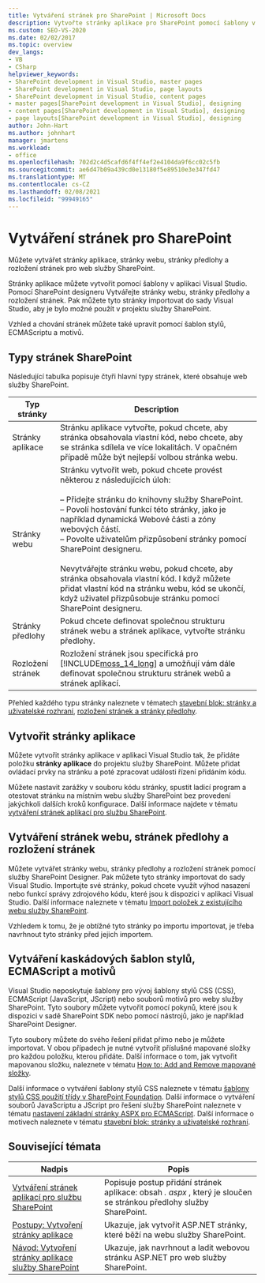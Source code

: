 ```yaml
---
title: Vytváření stránek pro SharePoint | Microsoft Docs
description: Vytvořte stránky aplikace pro SharePoint pomocí šablony v aplikaci Visual Studio. Vytvářejte stránky webu, stránky předlohy a rozložení stránek pomocí služby SharePoint Designer.
ms.custom: SEO-VS-2020
ms.date: 02/02/2017
ms.topic: overview
dev_langs:
- VB
- CSharp
helpviewer_keywords:
- SharePoint development in Visual Studio, master pages
- SharePoint development in Visual Studio, page layouts
- SharePoint development in Visual Studio, content pages
- master pages[SharePoint development in Visual Studio], designing
- content pages[SharePoint development in Visual Studio], designing
- page layouts[SharePoint development in Visual Studio], designing
author: John-Hart
ms.author: johnhart
manager: jmartens
ms.workload:
- office
ms.openlocfilehash: 702d2c4d5cafd6f4ff4ef2e4104da9f6cc02c5fb
ms.sourcegitcommit: ae6d47b09a439cd0e13180f5e89510e3e347fd47
ms.translationtype: MT
ms.contentlocale: cs-CZ
ms.lasthandoff: 02/08/2021
ms.locfileid: "99949165"
---
```

# <a name="create-pages-for-sharepoint"></a>Vytváření stránek pro SharePoint
  Můžete vytvářet stránky aplikace, stránky webu, stránky předlohy a rozložení stránek pro web služby SharePoint.

 Stránky aplikace můžete vytvořit pomocí šablony v aplikaci Visual Studio. Pomocí SharePoint designeru Vytvářejte stránky webu, stránky předlohy a rozložení stránek. Pak můžete tyto stránky importovat do sady Visual Studio, aby je bylo možné použít v projektu služby SharePoint.

 Vzhled a chování stránek můžete také upravit pomocí šablon stylů, ECMAScriptu a motivů.

## <a name="types-of-sharepoint-pages"></a>Typy stránek SharePoint
 Následující tabulka popisuje čtyři hlavní typy stránek, které obsahuje web služby SharePoint.

|Typ stránky|Description|
|---------------|-----------------|
|Stránky aplikace|Stránku aplikace vytvořte, pokud chcete, aby stránka obsahovala vlastní kód, nebo chcete, aby se stránka sdílela ve více lokalitách. V opačném případě může být nejlepší volbou stránka webu.|
|Stránky webu|Stránku vytvořit web, pokud chcete provést některou z následujících úloh:<br /><br /> – Přidejte stránku do knihovny služby SharePoint.<br />– Povolí hostování funkcí této stránky, jako je například dynamická Webové části a zóny webových částí.<br />– Povolte uživatelům přizpůsobení stránky pomocí SharePoint designeru.<br /><br /> Nevytvářejte stránku webu, pokud chcete, aby stránka obsahovala vlastní kód. I když můžete přidat vlastní kód na stránku webu, kód se ukončí, když uživatel přizpůsobuje stránku pomocí SharePoint designeru.|
|Stránky předlohy|Pokud chcete definovat společnou strukturu stránek webu a stránek aplikace, vytvořte stránku předlohy.|
|Rozložení stránek|Rozložení stránek jsou specifická pro [!INCLUDE[moss_14_long](../sharepoint/includes/moss-14-long-md.md)] a umožňují vám dále definovat společnou strukturu stránek webů a stránek aplikací.|

 Přehled každého typu stránky naleznete v tématech [stavební blok: stránky a uživatelské rozhraní](/previous-versions/office/developer/sharepoint-2010/ee539040(v=office.14)), [rozložení stránek a stránky předlohy](/previous-versions/office/developer/sharepoint-2010/ms543497(v=office.14)).

## <a name="create-application-pages"></a>Vytvořit stránky aplikace
 Můžete vytvořit stránky aplikace v aplikaci Visual Studio tak, že přidáte položku **stránky aplikace** do projektu služby SharePoint. Můžete přidat ovládací prvky na stránku a poté zpracovat události řízení přidáním kódu.

 Můžete nastavit zarážky v souboru kódu stránky, spustit ladicí program a otestovat stránku na místním webu služby SharePoint bez provedení jakýchkoli dalších kroků konfigurace. Další informace najdete v tématu [vytváření stránek aplikací pro službu SharePoint](../sharepoint/creating-application-pages-for-sharepoint.md).

## <a name="create-site-pages-master-pages-and-page-layouts"></a>Vytváření stránek webu, stránek předlohy a rozložení stránek
 Můžete vytvářet stránky webu, stránky předlohy a rozložení stránek pomocí služby SharePoint Designer. Pak můžete tyto stránky importovat do sady Visual Studio. Importujte své stránky, pokud chcete využít výhod nasazení nebo funkcí správy zdrojového kódu, které jsou k dispozici v aplikaci Visual Studio. Další informace naleznete v tématu [Import položek z existujícího webu služby SharePoint](../sharepoint/importing-items-from-an-existing-sharepoint-site.md).

 Vzhledem k tomu, že je obtížné tyto stránky po importu importovat, je třeba navrhnout tyto stránky před jejich importem.

## <a name="create-cascading-style-sheets-ecmascript-and-themes"></a>Vytváření kaskádových šablon stylů, ECMAScript a motivů
 Visual Studio neposkytuje šablony pro vývoj šablony stylů CSS (CSS), ECMAScript (JavaScript, JScript) nebo souborů motivů pro weby služby SharePoint. Tyto soubory můžete vytvořit pomocí pokynů, které jsou k dispozici v sadě SharePoint SDK nebo pomocí nástrojů, jako je například SharePoint Designer.

 Tyto soubory můžete do svého řešení přidat přímo nebo je můžete importovat. V obou případech je nutné vytvořit příslušné mapované složky pro každou položku, kterou přidáte. Další informace o tom, jak vytvořit mapovanou složku, naleznete v tématu [How to: Add and Remove mapované složky](../sharepoint/how-to-add-and-remove-mapped-folders.md).

 Další informace o vytváření šablony stylů CSS naleznete v tématu [šablony stylů CSS použití třídy v SharePoint Foundation](/previous-versions/office/developer/sharepoint-2010/ms438349(v=office.14)). Další informace o vytváření souborů JavaScriptu a JScript pro řešení služby SharePoint naleznete v tématu [nastavení základní stránky ASPX pro ECMAScript](/previous-versions/office/developer/sharepoint-2010/ee535709(v=office.14)). Další informace o motivech naleznete v tématu [stavební blok: stránky a uživatelské rozhraní](/previous-versions/office/developer/sharepoint-2010/ee539040(v=office.14)).

## <a name="related-topics"></a>Související témata

|Nadpis|Popis|
|-----------|-----------------|
|[Vytváření stránek aplikací pro službu SharePoint](../sharepoint/creating-application-pages-for-sharepoint.md)|Popisuje postup přidání stránek aplikace: obsah *. aspx* , který je sloučen se stránkou předlohy služby SharePoint.|
|[Postupy: Vytvoření stránky aplikace](../sharepoint/how-to-create-an-application-page.md)|Ukazuje, jak vytvořit ASP.NET stránky, které běží na webu služby SharePoint.|
|[Návod: Vytvoření stránky aplikace služby SharePoint](../sharepoint/walkthrough-creating-a-sharepoint-application-page.md)|Ukazuje, jak navrhnout a ladit webovou stránku ASP.NET pro web služby SharePoint.|
